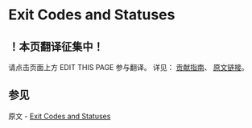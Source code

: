 # Exit Codes and Statuses

## ！本页翻译征集中！

请点击页面上方 EDIT THIS PAGE 参与翻译。
详见：
[贡献指南]( https://github.com/JinMuInfo/MongoDB-Manual-zh/blob/master/CONTRIBUTING.md )、
[原文链接](  https://docs.mongodb.com/manual/reference/exit-codes/  )。

## 参见

原文 - [Exit Codes and Statuses]( https://docs.mongodb.com/manual/reference/exit-codes/ )

